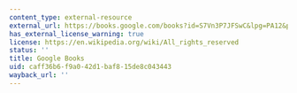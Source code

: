 ```yaml
---
content_type: external-resource
external_url: https://books.google.com/books?id=S7Vn3P7JFSwC&lpg=PA12&pg=RA2-PT96#v=onepage&q&f=false
has_external_license_warning: true
license: https://en.wikipedia.org/wiki/All_rights_reserved
status: ''
title: Google Books
uid: caff36b6-f9a0-42d1-baf8-15de8c043443
wayback_url: ''
---
```

